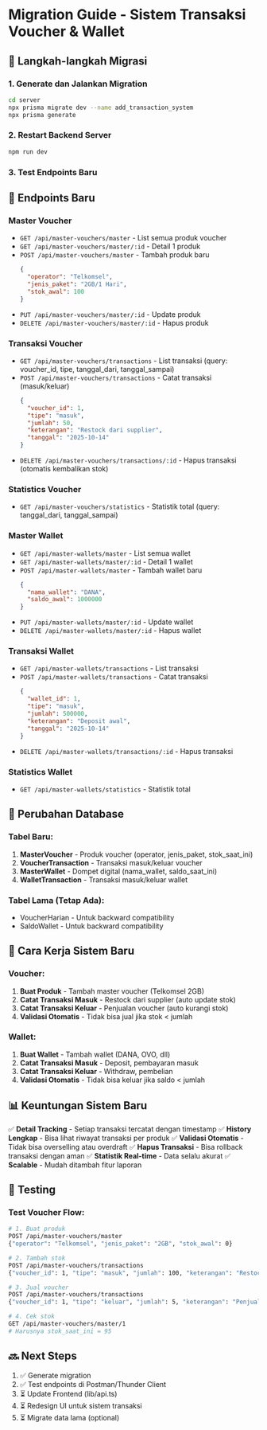 # Migration Guide - Sistem Transaksi Voucher & Wallet

## 🚀 Langkah-langkah Migrasi

### 1. Generate dan Jalankan Migration
```bash
cd server
npx prisma migrate dev --name add_transaction_system
npx prisma generate
```

### 2. Restart Backend Server
```bash
npm run dev
```

### 3. Test Endpoints Baru

## 📡 Endpoints Baru

### Master Voucher
- `GET /api/master-vouchers/master` - List semua produk voucher
- `GET /api/master-vouchers/master/:id` - Detail 1 produk
- `POST /api/master-vouchers/master` - Tambah produk baru
  ```json
  {
    "operator": "Telkomsel",
    "jenis_paket": "2GB/1 Hari",
    "stok_awal": 100
  }
  ```
- `PUT /api/master-vouchers/master/:id` - Update produk
- `DELETE /api/master-vouchers/master/:id` - Hapus produk

### Transaksi Voucher
- `GET /api/master-vouchers/transactions` - List transaksi (query: voucher_id, tipe, tanggal_dari, tanggal_sampai)
- `POST /api/master-vouchers/transactions` - Catat transaksi (masuk/keluar)
  ```json
  {
    "voucher_id": 1,
    "tipe": "masuk",
    "jumlah": 50,
    "keterangan": "Restock dari supplier",
    "tanggal": "2025-10-14"
  }
  ```
- `DELETE /api/master-vouchers/transactions/:id` - Hapus transaksi (otomatis kembalikan stok)

### Statistics Voucher
- `GET /api/master-vouchers/statistics` - Statistik total (query: tanggal_dari, tanggal_sampai)

### Master Wallet
- `GET /api/master-wallets/master` - List semua wallet
- `GET /api/master-wallets/master/:id` - Detail 1 wallet
- `POST /api/master-wallets/master` - Tambah wallet baru
  ```json
  {
    "nama_wallet": "DANA",
    "saldo_awal": 1000000
  }
  ```
- `PUT /api/master-wallets/master/:id` - Update wallet
- `DELETE /api/master-wallets/master/:id` - Hapus wallet

### Transaksi Wallet
- `GET /api/master-wallets/transactions` - List transaksi
- `POST /api/master-wallets/transactions` - Catat transaksi
  ```json
  {
    "wallet_id": 1,
    "tipe": "masuk",
    "jumlah": 500000,
    "keterangan": "Deposit awal",
    "tanggal": "2025-10-14"
  }
  ```
- `DELETE /api/master-wallets/transactions/:id` - Hapus transaksi

### Statistics Wallet
- `GET /api/master-wallets/statistics` - Statistik total

## 🔄 Perubahan Database

### Tabel Baru:
1. **MasterVoucher** - Produk voucher (operator, jenis_paket, stok_saat_ini)
2. **VoucherTransaction** - Transaksi masuk/keluar voucher
3. **MasterWallet** - Dompet digital (nama_wallet, saldo_saat_ini)
4. **WalletTransaction** - Transaksi masuk/keluar wallet

### Tabel Lama (Tetap Ada):
- VoucherHarian - Untuk backward compatibility
- SaldoWallet - Untuk backward compatibility

## 🎯 Cara Kerja Sistem Baru

### Voucher:
1. **Buat Produk** - Tambah master voucher (Telkomsel 2GB)
2. **Catat Transaksi Masuk** - Restock dari supplier (auto update stok)
3. **Catat Transaksi Keluar** - Penjualan voucher (auto kurangi stok)
4. **Validasi Otomatis** - Tidak bisa jual jika stok < jumlah

### Wallet:
1. **Buat Wallet** - Tambah wallet (DANA, OVO, dll)
2. **Catat Transaksi Masuk** - Deposit, pembayaran masuk
3. **Catat Transaksi Keluar** - Withdraw, pembelian
4. **Validasi Otomatis** - Tidak bisa keluar jika saldo < jumlah

## 📊 Keuntungan Sistem Baru

✅ **Detail Tracking** - Setiap transaksi tercatat dengan timestamp
✅ **History Lengkap** - Bisa lihat riwayat transaksi per produk
✅ **Validasi Otomatis** - Tidak bisa overselling atau overdraft
✅ **Hapus Transaksi** - Bisa rollback transaksi dengan aman
✅ **Statistik Real-time** - Data selalu akurat
✅ **Scalable** - Mudah ditambah fitur laporan

## 🧪 Testing

### Test Voucher Flow:
```bash
# 1. Buat produk
POST /api/master-vouchers/master
{"operator": "Telkomsel", "jenis_paket": "2GB", "stok_awal": 0}

# 2. Tambah stok
POST /api/master-vouchers/transactions
{"voucher_id": 1, "tipe": "masuk", "jumlah": 100, "keterangan": "Restock"}

# 3. Jual voucher
POST /api/master-vouchers/transactions
{"voucher_id": 1, "tipe": "keluar", "jumlah": 5, "keterangan": "Penjualan"}

# 4. Cek stok
GET /api/master-vouchers/master/1
# Harusnya stok_saat_ini = 95
```

## 🔜 Next Steps

1. ✅ Generate migration
2. ✅ Test endpoints di Postman/Thunder Client
3. ⏳ Update Frontend (lib/api.ts)
4. ⏳ Redesign UI untuk sistem transaksi
5. ⏳ Migrate data lama (optional)
